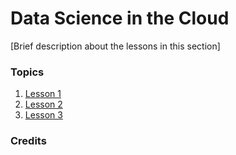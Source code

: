# Data Science in the Cloud

[Brief description about the lessons in this section]

### Topics

1. [Lesson 1](21-tbd/README.md)
1. [Lesson 2](22-tbd/README.md)
1. [Lesson 3](23-tbd/README.md)

### Credits
